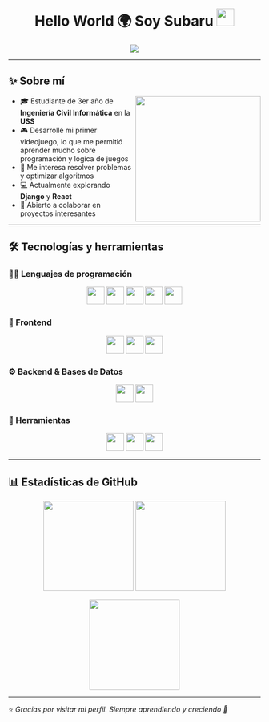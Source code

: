 <h1 align="center">Hello World 🌍 Soy Subaru <img src="https://media.giphy.com/media/hvRJCLFzcasrR4ia7z/giphy.gif" width="35"></h1>

<p align="center">
  <img src="https://readme-typing-svg.herokuapp.com?font=Cascadia+Code+PL&color=%23C8BE25&size=28&center=true&vCenter=true&width=700&height=120&lines=Estudiante+de+Ingeniería+Civil+Informática;AApasionado+por+la+programación+y+los+videojuegos;Interesado+en+algoritmos+y+optimización;Siempre+aprendiendo+nuevas+tecnologías">
</p>

---

## ✨ Sobre mí  

<picture> <img align="right" src="https://github.com/7oSkaaa/7oSkaaa/blob/main/Images/Right_Side.gif?raw=true" width="250px"></picture>

- 🎓 Estudiante de 3er año de **Ingeniería Civil Informática** en la **USS**  
- 🎮 Desarrollé mi primer videojuego, lo que me permitió aprender mucho sobre programación y lógica de juegos  
- 🧩 Me interesa resolver problemas y optimizar algoritmos  
- 💻 Actualmente explorando **Django** y **React**  
- 🤝 Abierto a colaborar en proyectos interesantes  

---

## 🛠️ Tecnologías y herramientas  

### 👨‍💻 Lenguajes de programación  
<p align="center">
<img src="https://img.shields.io/badge/Python-3776AB?style=for-the-badge&logo=python&logoColor=white" height="35"/>
<img src="https://img.shields.io/badge/C%23-239120?style=for-the-badge&logo=c-sharp&logoColor=white" height="35"/>
<img src="https://img.shields.io/badge/GDScript-478CBF?style=for-the-badge&logo=godot-engine&logoColor=white" height="35"/>
<img src="https://img.shields.io/badge/JavaScript-F7DF1E?style=for-the-badge&logo=javascript&logoColor=black" height="35"/>
<img src="https://img.shields.io/badge/Java-007396?style=for-the-badge&logo=java&logoColor=white" height="35"/>
</p>

### 🎨 Frontend  
<p align="center">
<img src="https://img.shields.io/badge/HTML5-E34F26?style=for-the-badge&logo=html5&logoColor=white" height="35"/>
<img src="https://img.shields.io/badge/CSS3-1572B6?style=for-the-badge&logo=css3&logoColor=white" height="35"/>
<img src="https://img.shields.io/badge/React-61DAFB?style=for-the-badge&logo=react&logoColor=black" height="35"/>
</p>

### ⚙️ Backend & Bases de Datos  
<p align="center">
<img src="https://img.shields.io/badge/Django-092E20?style=for-the-badge&logo=django&logoColor=white" height="35"/>
<img src="https://img.shields.io/badge/MySQL-4479A1?style=for-the-badge&logo=mysql&logoColor=white" height="35"/>
</p>

### 🔧 Herramientas  
<p align="center">
<img src="https://img.shields.io/badge/Git-F05033?style=for-the-badge&logo=git&logoColor=white" height="35"/>
<img src="https://img.shields.io/badge/VSCode-007ACC?style=for-the-badge&logo=visual-studio-code&logoColor=white" height="35"/>
<img src="https://img.shields.io/badge/Linux-FCC624?style=for-the-badge&logo=linux&logoColor=black" height="35"/>
</p>

---

## 📊 Estadísticas de GitHub  

<p align="center">
  <img src="https://github-readme-stats.vercel.app/api?username=SubaruDev0&show_icons=true&theme=tokyonight" height="180px"/>
  <img src="https://github-readme-stats.vercel.app/api/top-langs/?username=SubaruDev0&layout=compact&theme=tokyonight" height="180px"/>
</p>

<p align="center">
  <img src="https://github-readme-streak-stats.herokuapp.com/?user=SubaruDev0&theme=tokyonight_duo" height="180px"/>
</p>

---

⭐ *Gracias por visitar mi perfil. Siempre aprendiendo y creciendo 🚀*
